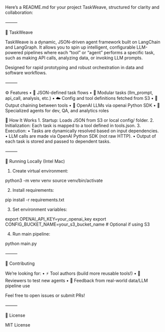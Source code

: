 Here’s a README.md for your project TaskWeave, structured for clarity and collaboration:

⸻

🧠 TaskWeave

TaskWeave is a dynamic, JSON-driven agent framework built on LangChain and LangGraph. It allows you to spin up intelligent, configurable LLM-powered pipelines where each “tool” or “agent” performs a specific task, such as making API calls, analyzing data, or invoking LLM prompts.

Designed for rapid prototyping and robust orchestration in data and software workflows.

⸻

⚙️ Features
	•	🔄 JSON-defined task flows
	•	🧩 Modular tasks (llm_prompt, api_call, analysis, etc.)
	•	☁️ Config and tool definitions fetched from S3
	•	🔗 Output chaining between tools
	•	🧠 OpenAI LLMs via openai Python SDK
	•	👥 Specialized agents for dev, QA, and analytics roles


🧠 How It Works
	1.	Startup: Loads JSON from S3 or local config/ folder.
	2.	Initialization: Each task is mapped to a tool defined in tools.json.
	3.	Execution:
	•	Tasks are dynamically resolved based on input dependencies.
	•	LLM calls are made via OpenAI Python SDK (not raw HTTP).
	•	Output of each task is stored and passed to dependent tasks.

⸻

🚀 Running Locally (Intel Mac)

1. Create virtual environment:

python3 -m venv venv
source venv/bin/activate

2. Install requirements:

pip install -r requirements.txt

3. Set environment variables:

export OPENAI_API_KEY=your_openai_key
export CONFIG_BUCKET_NAME=your_s3_bucket_name  # Optional if using S3

4. Run main pipeline:

python main.py


⸻

🧠 Contributing

We’re looking for:
	•	⚡ Tool authors (build more reusable tools!)
	•	🧪 Reviewers to test new agents
	•	🧠 Feedback from real-world data/LLM pipeline use

Feel free to open issues or submit PRs!

⸻

📄 License

MIT License
